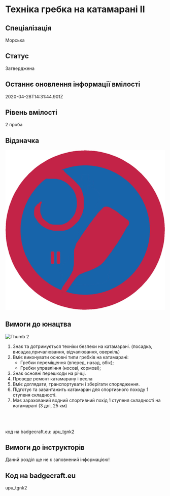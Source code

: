 # Техніка гребка на катамарані ІІ

## Спеціалізація

Морська

## Статус

Затверджена

## Останнє оновлення інформації вмілості

2020-04-28T14:31:44.901Z

## Рівень вмілості

2 проба

## Відзначка

![Відзначка](../images/Tekhnika_hrebka_na_katamarani_II/_______2.jpg)

## Вимоги до юнацтва

<img alt="Thumb        2" src="/uploads/textareas/bootsy/image/137/small________2.jpg"><br><div><ol><li>Знає та дотримується техніки безпеки на катамарані. (посадка, висадка,причалювання, відчалювання, оверкіль)</li><li>Вміє виконувати основні типи гребків на катамарані:<ul><li>Гребки переміщення (вперед, назад, вбік);</li><li>Гребки управління (носові, кормові);</li></ul></li><li>Знає основні перешкоди на річці.</li><li>Проведе ремонт катамарану і весла</li><li>Вміє доглядати, транспортувати і зберігати спорядження.</li><li>Підготує та завантажить катамаран для спортивного походу 1 ступеня складності.</li><li>Має зарахований водний спортивний похід 1 ступеня складності на катамарані (3 дні, 25 км)</li></ol><br><span><br><br></span>код на badgecraft.eu: upu_tgnk2<br></div>

## Вимоги до інструкторів

Даний розділ ще не є заповнений інформацією!

## Код на badgecraft.eu

upu_tgnk2